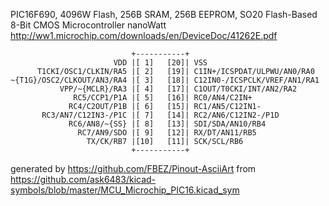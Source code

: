 PIC16F690, 4096W Flash, 256B SRAM, 256B EEPROM, SO20
Flash-Based 8-Bit CMOS Microcontroller nanoWatt
http://ww1.microchip.com/downloads/en/DeviceDoc/41262E.pdf


	                           +-----------+
	                       VDD |[ 1]   [20]| VSS
	      T1CKI/OSC1/CLKIN/RA5 |[ 2]   [19]| C1IN+/ICSPDAT/ULPWU/AN0/RA0
	~{T1G}/OSC2/CLKOUT/AN3/RA4 |[ 3]   [18]| C12IN0-/ICSPCLK/VREF/AN1/RA1
	           VPP/~{MCLR}/RA3 |[ 4]   [17]| C1OUT/T0CKI/INT/AN2/RA2
	              RC5/CCP1/P1A |[ 5]   [16]| RC0/AN4/C2IN+
	             RC4/C2OUT/P1B |[ 6]   [15]| RC1/AN5/C12IN1-
	       RC3/AN7/C12IN3-/P1C |[ 7]   [14]| RC2/AN6/C12IN2-/P1D
	             RC6/AN8/~{SS} |[ 8]   [13]| SDI/SDA/AN10/RB4
	               RC7/AN9/SDO |[ 9]   [12]| RX/DT/AN11/RB5
	                 TX/CK/RB7 |[10]   [11]| SCK/SCL/RB6
	                           +-----------+


generated by https://github.com/FBEZ/Pinout-AsciiArt from https://github.com/ask6483/kicad-symbols/blob/master/MCU_Microchip_PIC16.kicad_sym